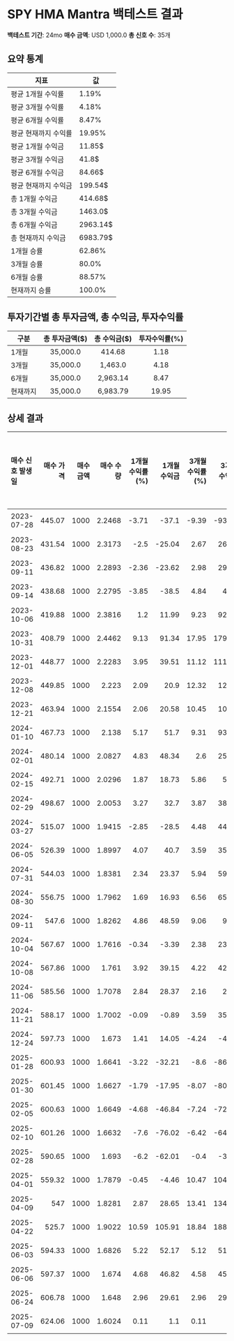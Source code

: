 # SPY HMA Mantra 백테스트 결과

**백테스트 기간**: 24mo
**매수 금액**: USD 1,000.0
**총 신호 수**: 35개

## 요약 통계

| 지표 | 값 |
|------|----|
| 평균 1개월 수익률 | 1.19% |
| 평균 3개월 수익률 | 4.18% |
| 평균 6개월 수익률 | 8.47% |
| 평균 현재까지 수익률 | 19.95% |
| 평균 1개월 수익금 | 11.85$ |
| 평균 3개월 수익금 | 41.8$ |
| 평균 6개월 수익금 | 84.66$ |
| 평균 현재까지 수익금 | 199.54$ |
| 총 1개월 수익금 | 414.68$ |
| 총 3개월 수익금 | 1463.0$ |
| 총 6개월 수익금 | 2963.14$ |
| 총 현재까지 수익금 | 6983.79$ |
| 1개월 승률 | 62.86% |
| 3개월 승률 | 80.0% |
| 6개월 승률 | 88.57% |
| 현재까지 승률 | 100.0% |

## 투자기간별 총 투자금액, 총 수익금, 투자수익률

| 구분 | 총 투자금액($) | 총 수익금($) | 투자수익률(%) |
|------|:-------------:|:------------:|:-------------:|
| 1개월 | 35,000.0 | 414.68 | 1.18 |
| 3개월 | 35,000.0 | 1,463.0 | 4.18 |
| 6개월 | 35,000.0 | 2,963.14 | 8.47 |
| 현재까지 | 35,000.0 | 6,983.79 | 19.95 |

## 상세 결과

| 매수 신호 발생일   |   매수 가격 |   매수 금액 |   매수 수량 |   1개월 수익률(%) |   1개월 수익금 |   3개월 수익률(%) |   3개월 수익금 |   6개월 수익률(%) |   6개월 수익금 |   현재까지 수익률(%) |   현재까지 수익금 |   벤치마크 1개월(%) |   벤치마크 3개월(%) |   벤치마크 6개월(%) | 신호 타당성 평가   |
|:------------|--------:|--------:|--------:|-------------:|----------:|-------------:|----------:|-------------:|----------:|--------------:|-----------:|--------------:|--------------:|--------------:|:------------|
| 2023-07-28  |  445.07 |    1000 |  2.2468 |        -3.71 |    -37.1  |        -9.39 |    -93.92 |         7.04 |     70.38 |         40.37 |     403.69 |         -3.85 |         -9.71 |          6.25 | 양호          |
| 2023-08-23  |  431.54 |    1000 |  2.3173 |        -2.5  |    -25.04 |         2.67 |     26.72 |        13.61 |    136.05 |         44.77 |     447.71 |         -2.61 |          2.3  |         12.84 | 양호          |
| 2023-09-11  |  436.82 |    1000 |  2.2893 |        -2.36 |    -23.62 |         2.98 |     29.82 |        14.98 |    149.76 |         43.02 |     430.21 |         -2.46 |          2.61 |         14.18 | 양호          |
| 2023-09-14  |  438.68 |    1000 |  2.2795 |        -3.85 |    -38.5  |         4.84 |     48.4  |        15.62 |    156.2  |         42.41 |     424.13 |         -3.94 |          4.48 |         14.88 | 양호          |
| 2023-10-06  |  419.88 |    1000 |  2.3816 |         1.2  |     11.99 |         9.23 |     92.27 |        21.79 |    217.9  |         48.79 |     487.91 |          1.16 |          8.82 |         20.96 | 양호          |
| 2023-10-31  |  408.79 |    1000 |  2.4462 |         9.13 |     91.34 |        17.95 |    179.49 |        22.41 |    224.07 |         52.83 |     528.26 |          8.92 |         17.51 |         21.61 | 양호          |
| 2023-12-01  |  448.77 |    1000 |  2.2283 |         3.95 |     39.51 |        11.12 |    111.17 |        15.42 |    154.16 |         39.21 |     392.12 |          3.81 |         10.92 |         14.63 | 양호          |
| 2023-12-08  |  449.85 |    1000 |  2.223  |         2.09 |     20.9  |        12.32 |    123.2  |        17.02 |    170.16 |         38.88 |     388.79 |          2.02 |         12.01 |         16.28 | 양호          |
| 2023-12-21  |  463.94 |    1000 |  2.1554 |         2.06 |     20.58 |        10.45 |    104.5  |        16.39 |    163.94 |         34.66 |     346.59 |          1.96 |         10.07 |         15.6  | 양호          |
| 2024-01-10  |  467.73 |    1000 |  2.138  |         5.17 |     51.7  |         9.31 |     93.11 |        17.26 |    172.58 |         33.57 |     335.7  |          5.08 |          8.92 |         16.5  | 양호          |
| 2024-02-01  |  480.14 |    1000 |  2.0827 |         4.83 |     48.34 |         2.6  |     25.97 |        11.5  |    114.96 |         30.12 |     301.18 |          4.71 |          2.29 |         10.81 | 양호          |
| 2024-02-15  |  492.71 |    1000 |  2.0296 |         1.87 |     18.73 |         5.86 |     58.6  |         8.66 |     86.59 |         26.8  |     267.98 |          1.74 |          5.54 |          8.05 | 양호          |
| 2024-02-29  |  498.67 |    1000 |  2.0053 |         3.27 |     32.7  |         3.87 |     38.68 |        11.23 |    112.27 |         25.28 |     252.83 |          3.1  |          3.35 |         10.39 | 양호          |
| 2024-03-27  |  515.07 |    1000 |  1.9415 |        -2.85 |    -28.5  |         4.48 |     44.76 |         9.57 |     95.75 |         21.29 |     212.93 |         -2.83 |          4.21 |          8.96 | 양호          |
| 2024-06-05  |  526.39 |    1000 |  1.8997 |         4.07 |     40.7  |         3.59 |     35.89 |        13.61 |    136.09 |         18.68 |     186.84 |          3.98 |          3.27 |         12.95 | 양호          |
| 2024-07-31  |  544.03 |    1000 |  1.8381 |         2.34 |     23.37 |         5.94 |     59.45 |         9.52 |     95.17 |         14.84 |     148.35 |          2.28 |          5.62 |          8.87 | 양호          |
| 2024-08-30  |  556.75 |    1000 |  1.7962 |         1.69 |     16.93 |         6.56 |     65.62 |         6.15 |     61.54 |         12.21 |     122.14 |          1.59 |          6.2  |          5.45 | 양호          |
| 2024-09-11  |  547.6  |    1000 |  1.8262 |         4.86 |     48.59 |         9.06 |     90.6  |         1.76 |     17.63 |         14.09 |     140.88 |          4.7  |          8.66 |          1.09 | 양호          |
| 2024-10-04  |  567.67 |    1000 |  1.7616 |        -0.34 |     -3.39 |         2.38 |     23.78 |        -0.85 |     -8.48 |         10.05 |     100.55 |         -0.39 |          2.04 |         -1.39 | 양호          |
| 2024-10-08  |  567.86 |    1000 |  1.761  |         3.92 |     39.15 |         4.22 |     42.21 |       -11.28 |   -112.82 |         10.02 |     100.18 |          3.86 |          3.9  |        -11.77 | 양호          |
| 2024-11-06  |  585.56 |    1000 |  1.7078 |         2.84 |     28.37 |         2.16 |     21.6  |        -4.05 |    -40.49 |          6.69 |      66.92 |          2.72 |          1.84 |         -4.7  | 양호          |
| 2024-11-21  |  588.17 |    1000 |  1.7002 |        -0.09 |     -0.89 |         3.59 |     35.92 |         0.5  |      4.99 |          6.22 |      62.19 |         -0.3  |          3.29 |         -0.14 | 양호          |
| 2024-12-24  |  597.73 |    1000 |  1.673  |         1.41 |     14.05 |        -4.24 |    -42.4  |        -0.58 |     -5.77 |          4.52 |      45.2  |          1.3  |         -4.51 |         -1.2  | 양호          |
| 2025-01-28  |  600.93 |    1000 |  1.6641 |        -3.22 |    -32.21 |        -8.6  |    -86.04 |         3.96 |     39.63 |          3.96 |      39.63 |         -3.4  |         -8.88 |          3.31 | 양호          |
| 2025-01-30  |  601.45 |    1000 |  1.6627 |        -1.79 |    -17.95 |        -8.07 |    -80.71 |         3.87 |     38.74 |          3.87 |      38.74 |         -1.92 |         -8.27 |          3.25 | 양호          |
| 2025-02-05  |  600.63 |    1000 |  1.6649 |        -4.68 |    -46.84 |        -7.24 |    -72.39 |         4.01 |     40.15 |          4.01 |      40.15 |         -4.81 |         -7.5  |          3.41 | 양호          |
| 2025-02-10  |  601.26 |    1000 |  1.6632 |        -7.6  |    -76.02 |        -6.42 |    -64.17 |         3.91 |     39.06 |          3.91 |      39.06 |         -7.7  |         -6.7  |          3.33 | 양호          |
| 2025-02-28  |  590.65 |    1000 |  1.693  |        -6.2  |    -62.01 |        -0.4  |     -3.96 |         5.77 |     57.72 |          5.77 |      57.72 |         -6.27 |         -0.71 |          5.27 | 양호          |
| 2025-04-01  |  559.32 |    1000 |  1.7879 |        -0.45 |     -4.46 |        10.47 |    104.65 |        11.7  |    116.98 |         11.7  |     116.98 |         -0.51 |         10.15 |         11.28 | 양호          |
| 2025-04-09  |  547    |    1000 |  1.8281 |         2.87 |     28.65 |        13.41 |    134.07 |        14.21 |    142.12 |         14.21 |     142.12 |          3.72 |         14.09 |         14.87 | 보통          |
| 2025-04-22  |  525.7  |    1000 |  1.9022 |        10.59 |    105.91 |        18.84 |    188.41 |        18.84 |    188.41 |         18.84 |     188.41 |         10.48 |         18.54 |         18.54 | 양호          |
| 2025-06-03  |  594.33 |    1000 |  1.6826 |         5.22 |     52.17 |         5.12 |     51.17 |         5.12 |     51.17 |          5.12 |      51.17 |          5.18 |          4.99 |          4.99 | 양호          |
| 2025-06-06  |  597.37 |    1000 |  1.674  |         4.68 |     46.82 |         4.58 |     45.82 |         4.58 |     45.82 |          4.58 |      45.82 |          4.65 |          4.47 |          4.47 | 양호          |
| 2025-06-24  |  606.78 |    1000 |  1.648  |         2.96 |     29.61 |         2.96 |     29.61 |         2.96 |     29.61 |          2.96 |      29.61 |          2.89 |          2.89 |          2.89 | 양호          |
| 2025-07-09  |  624.06 |    1000 |  1.6024 |         0.11 |      1.1  |         0.11 |      1.1  |         0.11 |      1.1  |          0.11 |       1.1  |          0.08 |          0.08 |          0.08 | 양호          |
